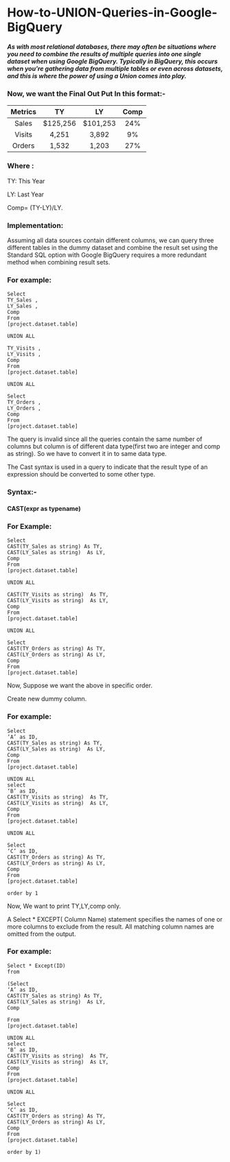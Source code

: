 # How-to-UNION-Queries-in-Google-BigQuery
#####  As with most relational databases, there may often be situations where you need to combine the results of multiple queries into one single dataset when using Google BigQuery. Typically in BigQuery, this occurs when you’re gathering data from multiple tables or even across datasets, and this is where the power of using a Union comes into play.


### Now, we want the Final Out Put In this format:-

| Metrics | TY | LY | Comp |
| :---: | :---: | :---: | :---: |
| Sales | $125,256 | $101,253 | 24% |
| Visits | 4,251 | 3,892 | 9% |
| Orders | 1,532 | 1,203 | 27% |

### Where :
TY: This Year

LY: Last Year

Comp= (TY-LY)/LY. 

### Implementation:
Assuming all data sources contain different columns, we can query three different tables in the dummy dataset and combine the result set using the Standard SQL option with Google BigQuery requires a more redundant method when combining result sets.

### For example:

```
Select 
TY_Sales ,
LY_Sales ,
Comp
From
[project.dataset.table]

UNION ALL

TY_Visits ,
LY_Visits ,
Comp
From
[project.dataset.table]

UNION ALL

Select 
TY_Orders ,
LY_Orders ,
Comp
From
[project.dataset.table]
```
The query is invalid since all the queries contain the same number of columns  but column is of different data type(first two are integer and comp as string). So we have to convert it in to same data type.


The Cast syntax is used in a query to indicate that the result type of an expression should be converted to some other type.

### Syntax:-

#### CAST(expr as typename)


### For Example:

```
Select 
CAST(TY_Sales as string) As TY,
CAST(LY_Sales as string)  As LY,
Comp
From
[project.dataset.table]

UNION ALL

CAST(TY_Visits as string)  As TY,
CAST(LY_Visits as string)  As LY,
Comp
From
[project.dataset.table]

UNION ALL

Select 
CAST(TY_Orders as string) As TY,
CAST(LY_Orders as string) As LY,
Comp
From
[project.dataset.table]
```

Now, Suppose we want the above in specific order.
  
Create new dummy column.

###  For example:

```
Select 
‘A’ as ID,
CAST(TY_Sales as string) As TY,
CAST(LY_Sales as string)  As LY,
Comp
From
[project.dataset.table]

UNION ALL
select
‘B’ as ID,
CAST(TY_Visits as string)  As TY,
CAST(LY_Visits as string)  As LY,
Comp
From
[project.dataset.table]

UNION ALL

Select 
‘C’ as ID,
CAST(TY_Orders as string) As TY,
CAST(LY_Orders as string) As LY,
Comp
From
[project.dataset.table]

order by 1
```


Now, We want to print TY,LY,comp only.

A Select * EXCEPT( Column Name) statement specifies the names of one or more columns to exclude from the result. All matching column names are omitted from the output.

### For example:

```
Select * Except(ID) 
from

(Select 
‘A’ as ID,
CAST(TY_Sales as string) As TY,
CAST(LY_Sales as string)  As LY,
Comp

From
[project.dataset.table]

UNION ALL
select
‘B’ as ID,
CAST(TY_Visits as string)  As TY,
CAST(LY_Visits as string)  As LY,
Comp
From
[project.dataset.table]

UNION ALL

Select 
‘C’ as ID,
CAST(TY_Orders as string) As TY,
CAST(LY_Orders as string) As LY,
Comp
From
[project.dataset.table]

order by 1)
```
